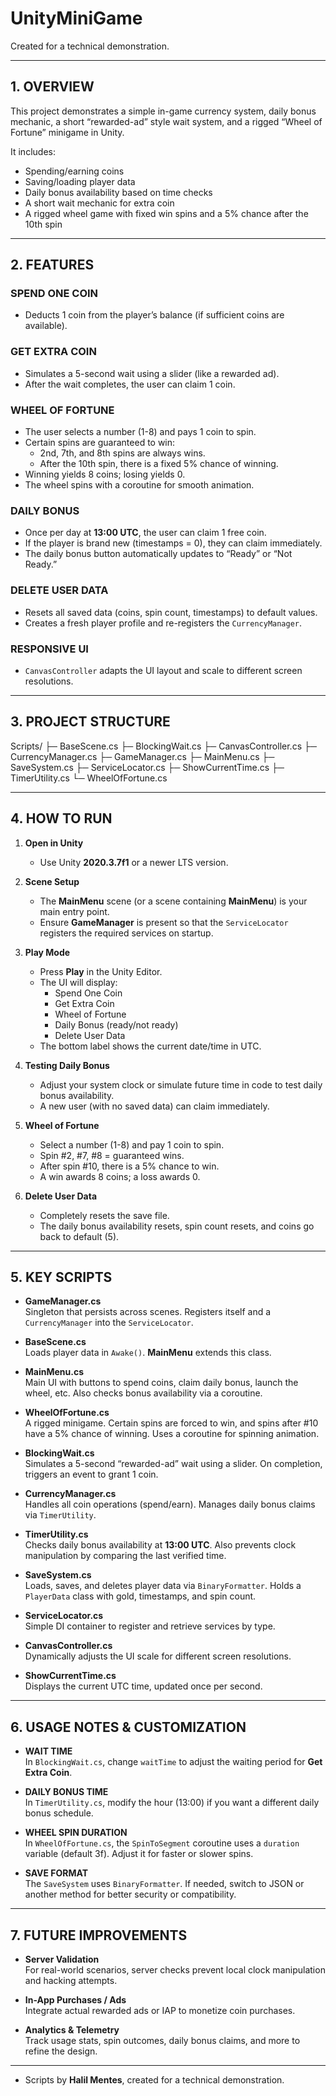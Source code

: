 # UnityMiniGame
Created for a technical demonstration.

---

## 1. OVERVIEW

This project demonstrates a simple in-game currency system, daily bonus mechanic, a short “rewarded-ad” style wait system, and a rigged “Wheel of Fortune” minigame in Unity.

It includes:
- Spending/earning coins
- Saving/loading player data
- Daily bonus availability based on time checks
- A short wait mechanic for extra coin
- A rigged wheel game with fixed win spins and a 5% chance after the 10th spin

---

## 2. FEATURES

### SPEND ONE COIN
- Deducts 1 coin from the player’s balance (if sufficient coins are available).

### GET EXTRA COIN
- Simulates a 5-second wait using a slider (like a rewarded ad).
- After the wait completes, the user can claim 1 coin.

### WHEEL OF FORTUNE
- The user selects a number (1-8) and pays 1 coin to spin.
- Certain spins are guaranteed to win:
  - 2nd, 7th, and 8th spins are always wins.
  - After the 10th spin, there is a fixed 5% chance of winning.
- Winning yields 8 coins; losing yields 0.
- The wheel spins with a coroutine for smooth animation.

### DAILY BONUS
- Once per day at **13:00 UTC**, the user can claim 1 free coin.
- If the player is brand new (timestamps = 0), they can claim immediately.
- The daily bonus button automatically updates to “Ready” or “Not Ready.”

### DELETE USER DATA
- Resets all saved data (coins, spin count, timestamps) to default values.
- Creates a fresh player profile and re-registers the `CurrencyManager`.

### RESPONSIVE UI
- `CanvasController` adapts the UI layout and scale to different screen resolutions.

---

## 3. PROJECT STRUCTURE
Scripts/
├─ BaseScene.cs
├─ BlockingWait.cs
├─ CanvasController.cs
├─ CurrencyManager.cs
├─ GameManager.cs
├─ MainMenu.cs
├─ SaveSystem.cs
├─ ServiceLocator.cs
├─ ShowCurrentTime.cs
├─ TimerUtility.cs
└─ WheelOfFortune.cs

---

## 4. HOW TO RUN

1. **Open in Unity**  
   - Use Unity **2020.3.7f1** or a newer LTS version.

2. **Scene Setup**  
   - The **MainMenu** scene (or a scene containing **MainMenu**) is your main entry point.  
   - Ensure **GameManager** is present so that the `ServiceLocator` registers the required services on startup.

3. **Play Mode**  
   - Press **Play** in the Unity Editor.  
   - The UI will display:
     - Spend One Coin  
     - Get Extra Coin  
     - Wheel of Fortune  
     - Daily Bonus (ready/not ready)  
     - Delete User Data  
   - The bottom label shows the current date/time in UTC.

4. **Testing Daily Bonus**  
   - Adjust your system clock or simulate future time in code to test daily bonus availability.  
   - A new user (with no saved data) can claim immediately.

5. **Wheel of Fortune**  
   - Select a number (1-8) and pay 1 coin to spin.  
   - Spin #2, #7, #8 = guaranteed wins.  
   - After spin #10, there is a 5% chance to win.  
   - A win awards 8 coins; a loss awards 0.

6. **Delete User Data**  
   - Completely resets the save file.  
   - The daily bonus availability resets, spin count resets, and coins go back to default (5).

---

## 5. KEY SCRIPTS

- **GameManager.cs**  
  Singleton that persists across scenes. Registers itself and a `CurrencyManager` into the `ServiceLocator`.

- **BaseScene.cs**  
  Loads player data in `Awake()`. **MainMenu** extends this class.

- **MainMenu.cs**  
  Main UI with buttons to spend coins, claim daily bonus, launch the wheel, etc. Also checks bonus availability via a coroutine.

- **WheelOfFortune.cs**  
  A rigged minigame. Certain spins are forced to win, and spins after #10 have a 5% chance of winning. Uses a coroutine for spinning animation.

- **BlockingWait.cs**  
  Simulates a 5-second “rewarded-ad” wait using a slider. On completion, triggers an event to grant 1 coin.

- **CurrencyManager.cs**  
  Handles all coin operations (spend/earn). Manages daily bonus claims via `TimerUtility`.

- **TimerUtility.cs**  
  Checks daily bonus availability at **13:00 UTC**. Also prevents clock manipulation by comparing the last verified time.

- **SaveSystem.cs**  
  Loads, saves, and deletes player data via `BinaryFormatter`. Holds a `PlayerData` class with gold, timestamps, and spin count.

- **ServiceLocator.cs**  
  Simple DI container to register and retrieve services by type.

- **CanvasController.cs**  
  Dynamically adjusts the UI scale for different screen resolutions.

- **ShowCurrentTime.cs**  
  Displays the current UTC time, updated once per second.

---

## 6. USAGE NOTES & CUSTOMIZATION

- **WAIT TIME**  
  In `BlockingWait.cs`, change `waitTime` to adjust the waiting period for **Get Extra Coin**.

- **DAILY BONUS TIME**  
  In `TimerUtility.cs`, modify the hour (13:00) if you want a different daily bonus schedule.

- **WHEEL SPIN DURATION**  
  In `WheelOfFortune.cs`, the `SpinToSegment` coroutine uses a `duration` variable (default 3f). Adjust it for faster or slower spins.

- **SAVE FORMAT**  
  The `SaveSystem` uses `BinaryFormatter`. If needed, switch to JSON or another method for better security or compatibility.

---

## 7. FUTURE IMPROVEMENTS

- **Server Validation**  
  For real-world scenarios, server checks prevent local clock manipulation and hacking attempts.

- **In-App Purchases / Ads**  
  Integrate actual rewarded ads or IAP to monetize coin purchases.

- **Analytics & Telemetry**  
  Track usage stats, spin outcomes, daily bonus claims, and more to refine the design.

---
- Scripts by **Halil Mentes**, created for a technical demonstration.
